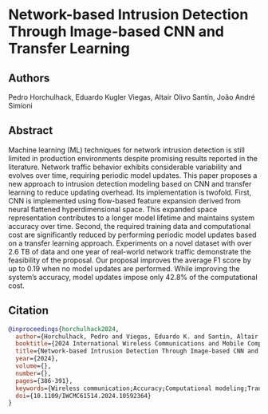 # Network-based Intrusion Detection Through Image-based CNN and Transfer Learning

## Authors
Pedro Horchulhack, Eduardo Kugler Viegas, Altair Olivo Santin, João André Simioni

## Abstract
Machine learning (ML) techniques for network intrusion detection is still limited in production environments despite promising results reported in the literature. Network traffic behavior exhibits considerable variability and evolves over time, requiring periodic model updates. This paper proposes a new approach to intrusion detection modeling based on CNN and transfer learning to reduce updating overhead. Its implementation is twofold. First, CNN is implemented using flow-based feature expansion derived from neural flattened hyperdimensional space. This expanded space representation contributes to a longer model lifetime and maintains system accuracy over time. Second, the required training data and computational cost are significantly reduced by performing periodic model updates based on a transfer learning approach. Experiments on a novel dataset with over 2.6 TB of data and one year of real-world network traffic demonstrate the feasibility of the proposal. Our proposal improves the average F1 score by up to 0.19 when no model updates are performed. While improving the system’s accuracy, model updates impose only 42.8% of the computational cost.

## Citation
```bibtex
@inproceedings{horchulhack2024,
  author={Horchulhack, Pedro and Viegas, Eduardo K. and Santin, Altair O. and Simioni, João A.},
  booktitle={2024 International Wireless Communications and Mobile Computing (IWCMC)}, 
  title={Network-based Intrusion Detection Through Image-based CNN and Transfer Learning}, 
  year={2024},
  volume={},
  number={},
  pages={386-391},
  keywords={Wireless communication;Accuracy;Computational modeling;Transfer learning;Training data;Network intrusion detection;Telecommunication traffic;Intrusion Detection;CNN;Transfer Learning},
  doi={10.1109/IWCMC61514.2024.10592364}
}
```
